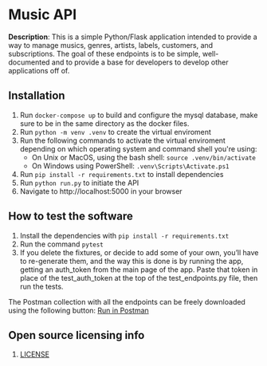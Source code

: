 # Music API

**Description**: This is a simple Python/Flask application intended to provide a way to manage musics, genres, artists, labels, customers, and subscriptions.
The goal of these endpoints is to be simple, well-documented and to provide a base for developers to develop other applications off of.

## Installation

1. Run `docker-compose up` to build and configure the mysql database, make sure to be in the same directory as the docker files.
2. Run `python -m venv .venv` to create the virtual enviroment
3. Run the following commands to activate the virtual enviroment depending on which operating system and command shell you're using:
   - On Unix or MacOS, using the bash shell: `source .venv/bin/activate`
   - On Windows using PowerShell: `.venv\Scripts\Activate.ps1`
4. Run `pip install -r requirements.txt` to install dependencies
5. Run `python run.py` to initiate the API
6. Navigate to http://localhost:5000 in your browser

## How to test the software

1. Install the dependencies with `pip install -r requirements.txt`
2. Run the command `pytest`
3. If you delete the fixtures, or decide to add some of your own, you’ll have to re-generate them, and the way this is done is by running the app, getting an auth_token from the main page of the app. Paste that token in place of the test_auth_token at the top of the test_endpoints.py file, then run the tests.

The Postman collection with all the endpoints can be freely downloaded using the following button: [Run in Postman](https://api.postman.com/collections/23428387-411e9ac6-fb5e-4e5c-9ff9-eb5fa4141d40?access_key=PMAT-01H2RQS5P6JKTT1VSX2N6T7CHF)

## Open source licensing info

1. [LICENSE](LICENSE)
